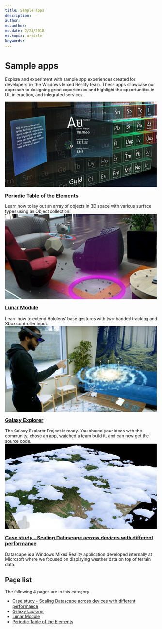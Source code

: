 ```yaml
---
title: Sample apps
description: 
author: 
ms.author: 
ms.date: 2/28/2018
ms.topic: article
keywords: 
---
```




# Sample apps

Explore and experiment with sample app experiences created for developers by the Windows Mixed Reality team. These apps showcase our approach to designing great experiences and highlight the opportunities in UI, interaction, and integrated services.

<div class="row">
<div class="col-xs-24">
<div class="section remove-header-rule spacer-32-bottom">
<div class="row">
<div class="col-xs-24 col-md-12 col-lg-6">
<div class="section item-section">
 <div class="section-header">
<div class="media-countainer">
<a class="img-responsive" href="../periodic-table-of-the-elements.md"><img alt="Periodic Table of Elements app" width="500" height="281" src="../images/periodictableofelementsapp-tile.jpg" /></a>
</div>
</div><div class="section-body">
<h3 class="text-title spacer-12-bottom" style="margin-top:15px;">
<a href="../periodic-table-of-the-elements.md">Periodic Table of the Elements</a>
</h3>Learn how to lay out an array of objects in 3D space with various surface types using an Object collection.
</div>
</div>
</div><div class="col-xs-24 col-md-12 col-lg-6">
<div class="section item-section">
 <div class="section-header">
<div class="media-countainer">
<a class="img-responsive" href="../lunar-module.md"><img alt="Lunar Module sample app" width="500" height="281" src="../images/lunar-module-tile.png" /></a>
</div>
</div><div class="section-body">
<h3 class="text-title spacer-12-bottom" style="margin-top:15px;">
<a href="../lunar-module.md">Lunar Module</a>
</h3>Learn how to extend Hololens&#39; base gestures with two-handed tracking and Xbox controller input.
</div>
</div>
</div><div class="col-xs-24 col-md-12 col-lg-6">
<div class="section item-section">
 <div class="section-header">
<div class="media-countainer">
<a class="img-responsive" href="../galaxy-explorer.md"><img alt="Galaxy Explorer" width="500" height="281" src="../images/galaxyexplorer-tile.jpg" /></a>
</div>
</div><div class="section-body">
<h3 class="text-title spacer-12-bottom" style="margin-top:15px;">
<a href="../galaxy-explorer.md">Galaxy Explorer</a>
</h3>The Galaxy Explorer Project is ready. You shared your ideas with the community, chose an app, watched a team build it, and can now get the source code.
</div>
</div>
</div><div class="col-xs-24 col-md-12 col-lg-6">
<div class="section item-section">
 <div class="section-header">
<div class="media-countainer">
<a class="img-responsive" href="../case-study-scaling-datascape-across-devices-with-different-performance.md"><img alt="Case study - Scaling Datascape across devices with different performance" width="500" height="281" src="../images/datascape-tile.png" /></a>
</div>
</div><div class="section-body">
<h3 class="text-title spacer-12-bottom" style="margin-top:15px;">
<a href="../case-study-scaling-datascape-across-devices-with-different-performance.md">Case study - Scaling Datascape across devices with different performance</a>
</h3>Datascape is a Windows Mixed Reality application developed internally at Microsoft where we focused on displaying weather data on top of terrain data.
</div>
</div>
</div>
</div>
</div>
</div>
</div>



## Page list

The following 4 pages are in this category.
* [Case study - Scaling Datascape across devices with different performance](../case-study-scaling-datascape-across-devices-with-different-performance.md)
* [Galaxy Explorer](../galaxy-explorer.md)
* [Lunar Module](../lunar-module.md)
* [Periodic Table of the Elements](../periodic-table-of-the-elements.md)